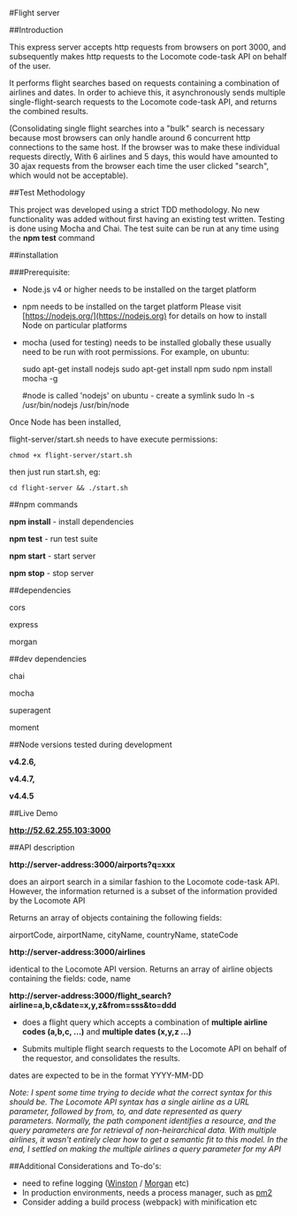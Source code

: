 #Flight server

##Introduction

This express server accepts http requests from browsers on port 3000, and subsequently makes http requests to the Locomote code-task API on behalf of the user.

It performs flight searches based on requests containing a combination of airlines and dates. In order to achieve this, it asynchronously sends multiple single-flight-search requests to the Locomote code-task API, and returns the combined results.

(Consolidating single flight searches into a "bulk" search is necessary because most browsers can only handle around 6 concurrent http connections to the same host. If the browser was to make these individual requests directly, With 6 airlines and 5 days, this would have amounted to 30 ajax requests from the browser each time the user clicked "search", which would not be acceptable).

##Test Methodology

This project was developed using a strict TDD methodology. No new functionality was added without first having an existing test written. Testing is done using Mocha and Chai.
The test suite can be run at any time using the **npm test** command

##installation

###Prerequisite: 

* Node.js v4 or higher needs to be installed on the target platform
* npm needs to be installed on the target platform
Please visit [https://nodejs.org/](https://nodejs.org) for details on how to install Node on particular platforms

* mocha (used for testing) needs to be installed globally
these usually need to be run with root permissions. For example, on ubuntu:

    sudo apt-get install nodejs
    sudo apt-get install npm
    sudo npm install mocha -g
    
    #node is called 'nodejs' on ubuntu - create a symlink
    sudo ln -s /usr/bin/nodejs /usr/bin/node
    
Once Node has been installed,

flight-server/start.sh needs to have execute permissions:

    chmod +x flight-server/start.sh

then just run start.sh, eg:
    
    cd flight-server && ./start.sh

##npm commands

**npm install** - install dependencies

**npm test** - run test suite

**npm start** - start server

**npm stop** - stop server

##dependencies

cors

express

morgan

##dev dependencies

chai

mocha

superagent

moment

##Node versions tested during development

**v4.2.6,**

**v4.4.7,**

**v4.4.5**

##Live Demo

**http://52.62.255.103:3000**

##API description

**http://server-address:3000/airports?q=xxx**

does an airport search in a similar fashion to the Locomote code-task API. 
However, the information returned is a subset of the information provided by the Locomote API

Returns an array of objects containing the following fields:

airportCode,
airportName,
cityName,
countryName,
stateCode

**http://server-address:3000/airlines**

identical to the Locomote API version. Returns an array of airline objects containing the fields: code, name

**http://server-address:3000/flight_search?airline=a,b,c&date=x,y,z&from=sss&to=ddd**

* does a flight query which accepts a combination of **multiple airline codes (a,b,c, ...)** and **multiple dates (x,y,z ...)**

* Submits multiple flight search requests to the Locomote API on behalf of the requestor, and consolidates the results.

dates are expected to be in the format YYYY-MM-DD

*Note: I spent some time trying to decide what the correct syntax for this should be. The 
Locomote API syntax has a single airline as a URL parameter, followed by from, to, and date represented as query parameters. Normally, the path component identifies a resource, and the query parameters are for retrieval of non-heirarchical data. With multiple airlines, it wasn't entirely clear how to get a semantic fit to this model. In the end, I settled on making the multiple airlines a query parameter for my API*

##Additional Considerations and To-do's:

* need to refine logging ([Winston](https://github.com/winstonjs/winston) / [Morgan](https://github.com/expressjs/morgan) etc)
* In production environments, needs a process manager, such as [pm2](http://pm2.keymetrics.io/)
* Consider adding a build process (webpack) with minification etc




